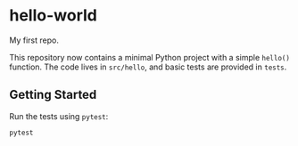 # hello-world

My first repo.

This repository now contains a minimal Python project with a simple
`hello()` function. The code lives in `src/hello`, and basic tests are
provided in `tests`.

## Getting Started

Run the tests using `pytest`:

```bash
pytest
```
